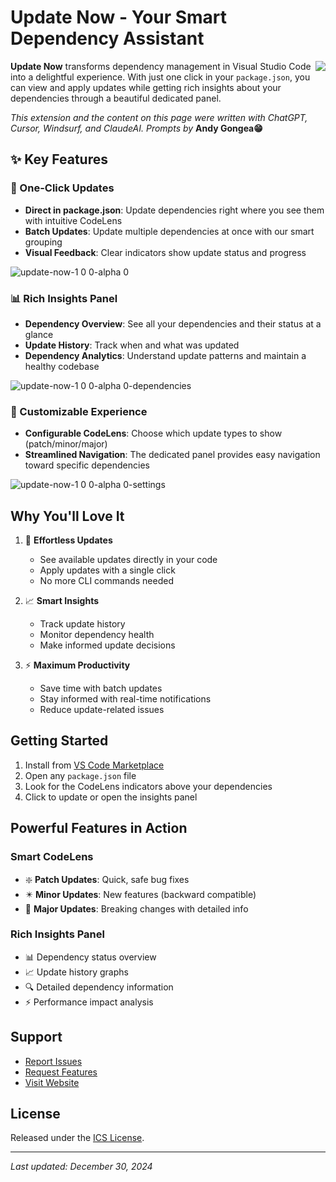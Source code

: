 # Update Now - Your Smart Dependency Assistant
<img src="https://github.com/user-attachments/assets/de72d7e0-9f93-4134-8a52-cf0e3123734f" align="right" />

**Update Now** transforms dependency management in Visual Studio Code into a delightful experience. 
With just one click in your `package.json`, you can view and apply updates while getting rich insights about your dependencies through a beautiful dedicated panel.

*This extension and the content on this page were written with ChatGPT, Cursor, Windsurf, and ClaudeAI. Prompts by* **Andy Gongea😁**



## ✨ Key Features
### 🎯 One-Click Updates
- **Direct in package.json**: Update dependencies right where you see them with intuitive CodeLens
- **Batch Updates**: Update multiple dependencies at once with our smart grouping
- **Visual Feedback**: Clear indicators show update status and progress

![update-now-1 0 0-alpha 0](https://github.com/user-attachments/assets/c474c7cc-bf4b-49e0-8c4c-f11ad149ca64)

### 📊 Rich Insights Panel
- **Dependency Overview**: See all your dependencies and their status at a glance
- **Update History**: Track when and what was updated
- **Dependency Analytics**: Understand update patterns and maintain a healthy codebase

![update-now-1 0 0-alpha 0-dependencies](https://github.com/user-attachments/assets/f12699e8-ae14-41b9-b6f1-0ea3b8c206a7)

### 🎨 Customizable Experience
- **Configurable CodeLens**: Choose which update types to show (patch/minor/major)
- **Streamlined Navigation**: The dedicated panel provides easy navigation toward specific dependencies

![update-now-1 0 0-alpha 0-settings](https://github.com/user-attachments/assets/705760de-9f61-4f74-b15f-3e36a4d9887f)


## Why You'll Love It

1. 🚀 **Effortless Updates**
   - See available updates directly in your code
   - Apply updates with a single click
   - No more CLI commands needed

2. 📈 **Smart Insights**
   - Track update history
   - Monitor dependency health
   - Make informed update decisions

3. ⚡ **Maximum Productivity**
   - Save time with batch updates
   - Stay informed with real-time notifications
   - Reduce update-related issues

## Getting Started

1. Install from [VS Code Marketplace](https://marketplace.visualstudio.com/items?itemName=AndyGongea.update-now)
2. Open any `package.json` file
3. Look for the CodeLens indicators above your dependencies
4. Click to update or open the insights panel

## Powerful Features in Action

### Smart CodeLens
- ❇️ **Patch Updates**: Quick, safe bug fixes
- ✴️ **Minor Updates**: New features (backward compatible)
- 🛑 **Major Updates**: Breaking changes with detailed info

### Rich Insights Panel
- 📊 Dependency status overview
- 📈 Update history graphs
- 🔍 Detailed dependency information
- ⚡ Performance impact analysis

## Support

- [Report Issues](https://github.com/andygongea/update-now/issues)
- [Request Features](https://github.com/andygongea/update-now/discussions/new?category=ideas)
- [Visit Website](https://gongea.com)

## License

Released under the [ICS License](LICENSE).

---
*Last updated: December 30, 2024*

